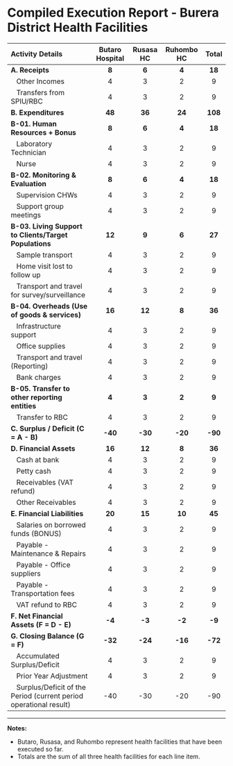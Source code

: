 # Compiled Execution Report - Burera District Health Facilities

| Activity Details                                                     | Butaro Hospital | Rusasa HC | Ruhombo HC |  Total  |
| :------------------------------------------------------------------- | :-------------: | :-------: | :--------: | :-----: |
| **A. Receipts**                                                      |      **8**      |   **6**   |    **4**   |  **18** |
|    Other Incomes                                                     |        4        |     3     |      2     |    9    |
|    Transfers from SPIU/RBC                                           |        4        |     3     |      2     |    9    |
| **B. Expenditures**                                                  |      **48**     |   **36**  |   **24**   | **108** |
| **B-01. Human Resources + Bonus**                                    |      **8**      |   **6**   |    **4**   |  **18** |
|    Laboratory Technician                                             |        4        |     3     |      2     |    9    |
|    Nurse                                                             |        4        |     3     |      2     |    9    |
| **B-02. Monitoring & Evaluation**                                    |      **8**      |   **6**   |    **4**   |  **18** |
|    Supervision CHWs                                                  |        4        |     3     |      2     |    9    |
|    Support group meetings                                            |        4        |     3     |      2     |    9    |
| **B-03. Living Support to Clients/Target Populations**               |      **12**     |   **9**   |    **6**   |  **27** |
|    Sample transport                                                  |        4        |     3     |      2     |    9    |
|    Home visit lost to follow up                                      |        4        |     3     |      2     |    9    |
|    Transport and travel for survey/surveillance                      |        4        |     3     |      2     |    9    |
| **B-04. Overheads (Use of goods & services)**                        |      **16**     |   **12**  |    **8**   |  **36** |
|    Infrastructure support                                            |        4        |     3     |      2     |    9    |
|    Office supplies                                                   |        4        |     3     |      2     |    9    |
|    Transport and travel (Reporting)                                  |        4        |     3     |      2     |    9    |
|    Bank charges                                                      |        4        |     3     |      2     |    9    |
| **B-05. Transfer to other reporting entities**                       |      **4**      |   **3**   |    **2**   |  **9**  |
|    Transfer to RBC                                                   |        4        |     3     |      2     |    9    |
| **C. Surplus / Deficit (C = A - B)**                                 |     **-40**     |  **-30**  |   **-20**  | **-90** |
| **D. Financial Assets**                                              |      **16**     |   **12**  |    **8**   |  **36** |
|    Cash at bank                                                      |        4        |     3     |      2     |    9    |
|    Petty cash                                                        |        4        |     3     |      2     |    9    |
|    Receivables (VAT refund)                                          |        4        |     3     |      2     |    9    |
|    Other Receivables                                                 |        4        |     3     |      2     |    9    |
| **E. Financial Liabilities**                                         |      **20**     |   **15**  |   **10**   |  **45** |
|    Salaries on borrowed funds (BONUS)                                |        4        |     3     |      2     |    9    |
|    Payable - Maintenance & Repairs                                   |        4        |     3     |      2     |    9    |
|    Payable - Office suppliers                                        |        4        |     3     |      2     |    9    |
|    Payable - Transportation fees                                     |        4        |     3     |      2     |    9    |
|    VAT refund to RBC                                                 |        4        |     3     |      2     |    9    |
| **F. Net Financial Assets (F = D - E)**                              |      **-4**     |   **-3**  |   **-2**   |  **-9** |
| **G. Closing Balance (G = F)**                                       |     **-32**     |  **-24**  |   **-16**  | **-72** |
|    Accumulated Surplus/Deficit                                       |        4        |     3     |      2     |    9    |
|    Prior Year Adjustment                                             |        4        |     3     |      2     |    9    |
|    Surplus/Deficit of the Period (current period operational result) |       -40       |    -30    |     -20    |   -90   |

---
**Notes:**
- Butaro, Rusasa, and Ruhombo represent health facilities that have been executed so far. 
- Totals are the sum of all three health facilities for each line item.